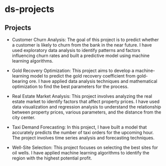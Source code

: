 # ds-projects

## Projects

* Customer Churn Analysis: The goal of this project is to predict whether a customer is likely to churn from the bank in the near future. I have used exploratory data analysis to identify patterns and factors influencing churn rates and built a predictive model using machine learning algorithms.

* Gold Recovery Optimization: This project aims to develop a machine-learning model to predict the gold recovery coefficient from gold-bearing ore. I have applied data analysis techniques and mathematical optimization to find the best parameters for the process.

* Real Estate Market Analysis: This project involves analyzing the real estate market to identify factors that affect property prices. I have used data visualization and regression analysis to understand the relationship between property prices, various parameters, and the distance from the city center.

* Taxi Demand Forecasting: In this project, I have built a model that accurately predicts the number of taxi orders for the upcoming hour. The project involves time series analysis and forecasting techniques.

* Well-Site Selection: This project focuses on selecting the best sites for oil wells. I have applied machine learning algorithms to identify the region with the highest potential profit.
